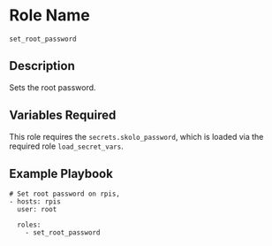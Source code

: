 # Role Name

`set_root_password`

## Description

Sets the root password.

## Variables Required

This role requires the `secrets.skolo_password`, which is loaded via the
required role `load_secret_vars`.

## Example Playbook

```
# Set root password on rpis,
- hosts: rpis
  user: root

  roles:
    - set_root_password
```
